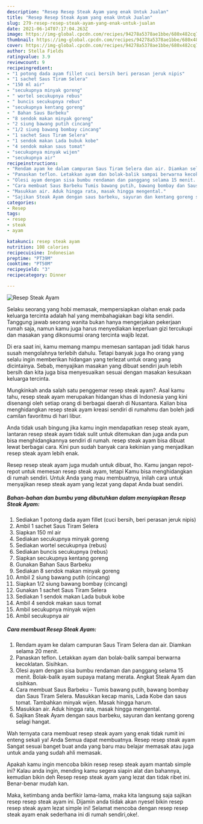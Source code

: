 ```yaml
---
description: "Resep Resep Steak Ayam yang enak Untuk Jualan"
title: "Resep Resep Steak Ayam yang enak Untuk Jualan"
slug: 279-resep-resep-steak-ayam-yang-enak-untuk-jualan
date: 2021-06-14T07:17:04.263Z
image: https://img-global.cpcdn.com/recipes/94278a5378ae1bbe/680x482cq70/resep-steak-ayam-foto-resep-utama.jpg
thumbnail: https://img-global.cpcdn.com/recipes/94278a5378ae1bbe/680x482cq70/resep-steak-ayam-foto-resep-utama.jpg
cover: https://img-global.cpcdn.com/recipes/94278a5378ae1bbe/680x482cq70/resep-steak-ayam-foto-resep-utama.jpg
author: Stella Fields
ratingvalue: 3.9
reviewcount: 9
recipeingredient:
- "1 potong dada ayam fillet cuci bersih beri perasan jeruk nipis"
- "1 sachet Saus Tiram Selera"
- "150 ml air"
- "secukupnya minyak goreng"
- " wortel secukupnya rebus"
- " buncis secukupnya rebus"
- "secukupnya kentang goreng"
- " Bahan Saus Barbeku"
- "8 sendok makan minyak goreng"
- "2 siung bawang putih cincang"
- "1/2 siung bawang bombay cincang"
- "1 sachet Saus Tiram Selera"
- "1 sendok makan Lada bubuk kobe"
- "4 sendok makan saus tomat"
- "secukupnya minyak wijen"
- "secukupnya air"
recipeinstructions:
- "Rendam ayam ke dalam campuran Saus Tiram Selera dan air. Diamkan selama 20 menit."
- "Panaskan teflon. Letakkan ayam dan bolak-balik sampai berwarna kecoklatan. Sisihkan."
- "Olesi ayam dengan sisa bumbu rendaman dan panggang selama 15 menit. Bolak-balik ayam supaya matang merata. Angkat Steak Ayam dan sisihkan."
- "Cara membuat Saus Barbeku Tumis bawang putih, bawang bombay dan Saus Tiram Selera. Masukkan kecap manis, Lada Kobe dan saus tomat. Tambahkan minyak wijen. Masak hingga harum."
- "Masukkan air. Aduk hingga rata, masak hingga mengental."
- "Sajikan Steak Ayam dengan saus barbeku, sayuran dan kentang goreng selagi hangat."
categories:
- Resep
tags:
- resep
- steak
- ayam

katakunci: resep steak ayam 
nutrition: 108 calories
recipecuisine: Indonesian
preptime: "PT39M"
cooktime: "PT50M"
recipeyield: "3"
recipecategory: Dinner

---
```



![Resep Steak Ayam](https://img-global.cpcdn.com/recipes/94278a5378ae1bbe/680x482cq70/resep-steak-ayam-foto-resep-utama.jpg)

Selaku seorang yang hobi memasak, mempersiapkan olahan enak pada keluarga tercinta adalah hal yang membahagiakan bagi kita sendiri. Tanggung jawab seorang  wanita bukan hanya mengerjakan pekerjaan rumah saja, namun kamu juga harus menyediakan keperluan gizi tercukupi dan masakan yang dikonsumsi orang tercinta wajib lezat.

Di era  saat ini, kamu memang mampu memesan santapan jadi tidak harus susah mengolahnya terlebih dahulu. Tetapi banyak juga lho orang yang selalu ingin memberikan hidangan yang terlezat untuk orang yang dicintainya. Sebab, menyajikan masakan yang dibuat sendiri jauh lebih bersih dan kita juga bisa menyesuaikan sesuai dengan masakan kesukaan keluarga tercinta. 



Mungkinkah anda salah satu penggemar resep steak ayam?. Asal kamu tahu, resep steak ayam merupakan hidangan khas di Indonesia yang kini disenangi oleh setiap orang di berbagai daerah di Nusantara. Kalian bisa menghidangkan resep steak ayam kreasi sendiri di rumahmu dan boleh jadi camilan favoritmu di hari libur.

Anda tidak usah bingung jika kamu ingin mendapatkan resep steak ayam, lantaran resep steak ayam tidak sulit untuk ditemukan dan juga anda pun bisa menghidangkannya sendiri di rumah. resep steak ayam bisa dibuat lewat berbagai cara. Kini pun sudah banyak cara kekinian yang menjadikan resep steak ayam lebih enak.

Resep resep steak ayam juga mudah untuk dibuat, lho. Kamu jangan repot-repot untuk memesan resep steak ayam, tetapi Kamu bisa menghidangkan di rumah sendiri. Untuk Anda yang mau membuatnya, inilah cara untuk menyajikan resep steak ayam yang lezat yang dapat Anda buat sendiri.

<!--inarticleads1-->

##### Bahan-bahan dan bumbu yang dibutuhkan dalam menyiapkan Resep Steak Ayam:

1. Sediakan 1 potong dada ayam fillet (cuci bersih, beri perasan jeruk nipis)
1. Ambil 1 sachet Saus Tiram Selera
1. Siapkan 150 ml air
1. Sediakan secukupnya minyak goreng
1. Sediakan  wortel secukupnya (rebus)
1. Sediakan  buncis secukupnya (rebus)
1. Siapkan secukupnya kentang goreng
1. Gunakan  Bahan Saus Barbeku
1. Sediakan 8 sendok makan minyak goreng
1. Ambil 2 siung bawang putih (cincang)
1. Siapkan 1/2 siung bawang bombay (cincang)
1. Gunakan 1 sachet Saus Tiram Selera
1. Sediakan 1 sendok makan Lada bubuk kobe
1. Ambil 4 sendok makan saus tomat
1. Ambil secukupnya minyak wijen
1. Ambil secukupnya air




<!--inarticleads2-->

##### Cara membuat Resep Steak Ayam:

1. Rendam ayam ke dalam campuran Saus Tiram Selera dan air. Diamkan selama 20 menit.
1. Panaskan teflon. Letakkan ayam dan bolak-balik sampai berwarna kecoklatan. Sisihkan.
1. Olesi ayam dengan sisa bumbu rendaman dan panggang selama 15 menit. Bolak-balik ayam supaya matang merata. Angkat Steak Ayam dan sisihkan.
1. Cara membuat Saus Barbeku - Tumis bawang putih, bawang bombay dan Saus Tiram Selera. Masukkan kecap manis, Lada Kobe dan saus tomat. Tambahkan minyak wijen. Masak hingga harum.
1. Masukkan air. Aduk hingga rata, masak hingga mengental.
1. Sajikan Steak Ayam dengan saus barbeku, sayuran dan kentang goreng selagi hangat.




Wah ternyata cara membuat resep steak ayam yang enak tidak rumit ini enteng sekali ya! Anda Semua dapat membuatnya. Resep resep steak ayam Sangat sesuai banget buat anda yang baru mau belajar memasak atau juga untuk anda yang sudah ahli memasak.

Apakah kamu ingin mencoba bikin resep resep steak ayam mantab simple ini? Kalau anda ingin, mending kamu segera siapin alat dan bahannya, kemudian bikin deh Resep resep steak ayam yang lezat dan tidak ribet ini. Benar-benar mudah kan. 

Maka, ketimbang anda berfikir lama-lama, maka kita langsung saja sajikan resep resep steak ayam ini. Dijamin anda tiidak akan nyesel bikin resep resep steak ayam lezat simple ini! Selamat mencoba dengan resep resep steak ayam enak sederhana ini di rumah sendiri,oke!.

